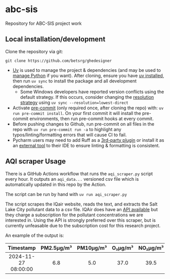# abc-sis
Repository for ABC-SIS project work

## Local installation/development

Clone the repository via git:

```
git clone https://github.com/betsrg/ghedesigner
```

- [Uv](https://docs.astral.sh/uv/) is used to manage the project & dependencies (and may be used to [manage Python](https://docs.astral.sh/uv/guides/install-python/) if you want). After cloning, ensure you have
[uv installed](https://docs.astral.sh/uv/getting-started/installation/), then run `uv sync` to install the package and all development dependencies.
    - Some Windows developers have reported version conflicts using the default strategy. If this occurs, consider changing the [resolution strategy](https://docs.astral.sh/uv/concepts/resolution/#resolution-strategy) using `uv sync --resolution=lowest-direct`
- Activate [pre-commit](https://pre-commit.com/) (only required once, after cloning the repo) with: `uv run pre-commit install`. On your first commit it will install the pre-commit environments, then run pre-commit hooks at every commit.
- Before pushing changes to Github, run pre-commit on all files in the repo with `uv run pre-commit run -a` to highlight any typos/linting/formatting errors that will cause CI to fail.
- Pycharm users may need to add Ruff as a [3rd-party plugin](https://docs.astral.sh/ruff/editors/setup/#via-third-party-plugin) or install it as an [external tool](https://docs.astral.sh/ruff/editors/setup/#pycharm) to their IDE to ensure linting & formatting is consistent.

## AQI scraper Usage
There is a GitHub Actions workflow that runs the `aqi_scraper.py` script every hour. It outputs an `aqi_data...` versioned csv file which is automatically updated in this repo by the Action.

The script can be run by hand with `uv run aqi_scraper.py`

The script scrapes the IQair website, reads the text, and extracts the Salt Lake City pollutant data to a csv file.
IQAir does have an [API available](https://www.iqair.com/air-quality-monitors/api) but they charge a subscription for the pollutant concentrations we are interested in.
Using the API is strongly preferred over this scraper, but is currently unfeasable due to the subscription cost for this research project.

An example of the output is:

|Timestamp          |PM2.5µg/m³|PM10µg/m³|O₃µg/m³|NO₂µg/m³|SO₂µg/m³|COµg/m³|
|:-----------------:|:--------:|:-------:|:-----:|:------:|:------:|:-----:|
|2024-11-27 08:00:00|6.8       |5.0      |37.0   |39.5    |0.5     |229.0  |
